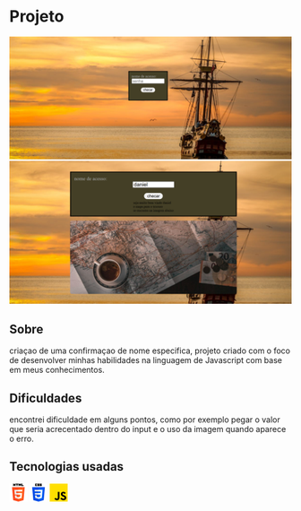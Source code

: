 # Projeto
<img src="src/design/design.png">
<img src="src/design/resul.png">

## Sobre
criaçao de uma confirmaçao de nome especifica, projeto criado com o foco de desenvolver minhas habilidades na linguagem de Javascript com base em meus conhecimentos.

## Dificuldades
encontrei dificuldade em alguns pontos, como por exemplo pegar o valor que seria acrecentado dentro do input e o uso da imagem quando aparece o erro.

## Tecnologias usadas
<img src="src/img-tecnologias/html-5.png">
<img src="src/img-tecnologias/css-3 (1).png">
<img src="src/img-tecnologias/js.png">